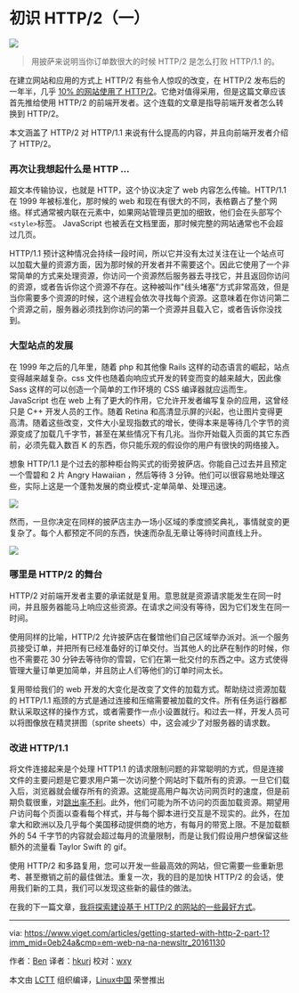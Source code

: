 初识 HTTP/2（一）
============================================================
 ![](https://static.viget.com/_284x284_crop_center-center/http2-pizza.png?mtime=20160822160641)

> 用披萨来说明当你订单数很大的时候 HTTP/2 是怎么打败 HTTP/1.1 的。

在建立网站和应用的方式上 HTTP/2 有些令人惊叹的改变，在 HTTP/2 发布后的一年半，几乎 [10% 的网站使用了  HTTP/2][4]。它绝对值得采用，但是这篇文章应该首先推给使用 HTTP/2 的前端开发者。这个连载的文章是指导前端开发者怎么转换到 HTTP/2。

本文涵盖了 HTTP/2 对 HTTP/1.1 来说有什么提高的内容，并且向前端开发者介绍了 HTTP/2。

### 再次让我想起什么是 HTTP ...

超文本传输协议，也就是 HTTP，这个协议决定了 web 内容怎么传输。HTTP/1.1 在 1999 年被标准化，那时候的 web 和现在有很大的不同，表格霸占了整个网络。样式通常被内联在元素中，如果网站管理员更加的细致，他们会在头部写个 `<style>`标签。 JavaScript 也被丢在文档里面，那时候完整的网站通常也不会超过几页。

HTTP/1.1 预计这种情况会持续一段时间，所以它并没有太过关注在让一个站点可以加载大量的资源方面，因为那时候的开发者并不需要这个。因此它使用了一个非常简单的方式来处理资源，你访问一个资源然后服务器去寻找它，并且返回你访问的资源，或者告诉你这个资源不存在。这种被叫作"线头堵塞"方式非常高效，但是当你需要多个资源的时候，这个进程会依次寻找每个资源。这意味着在你访问第二个资源之前，服务器必须找到你访问的第一个资源并且载入它，或者告诉你没找到。

### 大型站点的发展

在 1999 年之后的几年里，随着 php 和其他像 Rails 这样的动态语言的崛起，站点变得越来越复杂。css 文件也随着向响应式开发的转变而变的越来越大，因此像 Sass 这样的可以创造一个简单的工作环境的 CSS 编译器就应运而生。 JavaScript 也在 web 上有了更大的作用，它允许开发者编写复杂的应用，这曾经只是 C++ 开发人员的工作。随着 Retina 和高清显示屏的兴起，也让图片变得更高清。随着这些改变，文件大小呈现指数式的增长，使得本来是等待几个字节的资源变成了加载几千字节，甚至在某些情况下有几兆。当你开始载入页面的其它东西前，必须先载入数百 K 的东西，你只能乐观的假设你的用户有很快的网络接入。

想象 HTTP/1.1 是个过去的那种柜台购买式的街旁披萨店。你能自己过去并且预定一个雪碧和 2 片 Angry Hawaiian ，然后等待 3 分钟。他们可以很容易地处理这些，实际上这是一个蓬勃发展的商业模式-定单简单、处理迅速。

![](https://static.viget.com/_300xAUTO_crop_center-center/http2-pizzaorder1.png?mtime=20160823122331)

然而，一旦你决定在同样的披萨店主办一场小区域的季度颁奖典礼，事情就变的更复杂了。每个人都预定不同的东西，快速而杂乱无章让等待时间直线上升。

![](https://static.viget.com/_300xAUTO_crop_center-center/http2-pizzaorder2.png?mtime=20160823130750)

### 哪里是 HTTP/2 的舞台

HTTP/2 对前端开发者主要的承诺就是复用。意思就是资源请求能发生在同一时间，并且服务器能马上响应这些资源。在请求之间没有等待，因为它们发生在同一时间。

使用同样的比喻，HTTP/2 允许披萨店在餐馆他们自己区域举办派对。派一个服务员接受订单，并把所有已经准备好的订单交付。当其他人的比萨在制作的时候，你也不需要花 30 分钟去等待你的雪碧，它们在第一批交付的东西之中。这方式使得管理大量订单更加简单，并且防止人们等他们的订单时间太长。

复用带给我们的 web 开发的大变化是改变了文件的加载方式。帮助绕过资源加载的 HTTP/1.1 瓶颈的方式是通过连接和压缩需要被加载的文件。所有任务运行器都默认采取这样的操作方式，或者需要作一点小设置就行。和过去一样，开发人员可以将图像放在精灵拼图（sprite sheets）中，这会减少了对服务器的请求数。

### 改进 HTTP/1.1

将文件连接起来是个处理 HTTP1.1 的请求限制问题的非常聪明的方式，但是连接文件的主要问题是它要求用户第一次访问整个网站时下载所有的资源。一旦它们载入后，浏览器就会缓存所有的资源。这能提高用户每次访问网页时的速度，但是前期负载很重，对[跳出率不利][5]。此外，他们可能为所不访问的页面加载资源。期望用户访问每个页面以查看每个样式，并与每个脚本进行交互是不现实的。此外，在加拿大和欧洲以及几乎每个美国移动提供商的地方，有每月的带宽上限。不是加载额外的 54 千字节的内容就会超过每月的流量限制，而是让我们假设用户想保留这些额外的流量看 Taylor Swift 的 gif。

使用 HTTP/2 和多路复用，您可以开发一些最高效的网站，但它需要一些重新思考、甚至​​撤销之前的最佳做法。重复一次，我的目的是加快 HTTP/2 的会话，使用我们新的工具，我们可以发现这些新的最佳的做法。

在我的下一篇文章，[我将探索建设基于 HTTP/2 的网站的一些最好方式][6]。

--------------------------------------------------------------------------------

via: https://www.viget.com/articles/getting-started-with-http-2-part-1?imm_mid=0eb24a&cmp=em-web-na-na-newsltr_20161130

作者：[Ben][a]
译者：[hkurj](https://github.com/hkurj)
校对：[wxy](https://github.com/wxy)

本文由 [LCTT](https://github.com/LCTT/TranslateProject) 组织编译，[Linux中国](https://linux.cn/) 荣誉推出

[a]:https://www.viget.com/about/team/btinsley
[1]:https://twitter.com/home?status=Using%20pizza%20to%20show%20how%20HTTP%2F2%20beats%20HTTP%2F1.1%20when%20your%20orders%20get%20too%20big.%20https%3A%2F%2Fwww.viget.com%2Farticles%2Fgetting-started-with-http-2-part-1
[2]:https://www.facebook.com/sharer/sharer.php?u=https%3A%2F%2Fwww.viget.com%2Farticles%2Fgetting-started-with-http-2-part-1
[3]:http://www.linkedin.com/shareArticle?mini=true&url=https%3A%2F%2Fwww.viget.com%2Farticles%2Fgetting-started-with-http-2-part-1
[4]:https://w3techs.com/technologies/details/ce-http2/all/all
[5]:https://blog.kissmetrics.com/speed-is-a-killer/
[6]:https://www.viget.com/articles/getting-started-with-http-2-part-2
[7]:https://www.viget.com/about/team/btinsley
